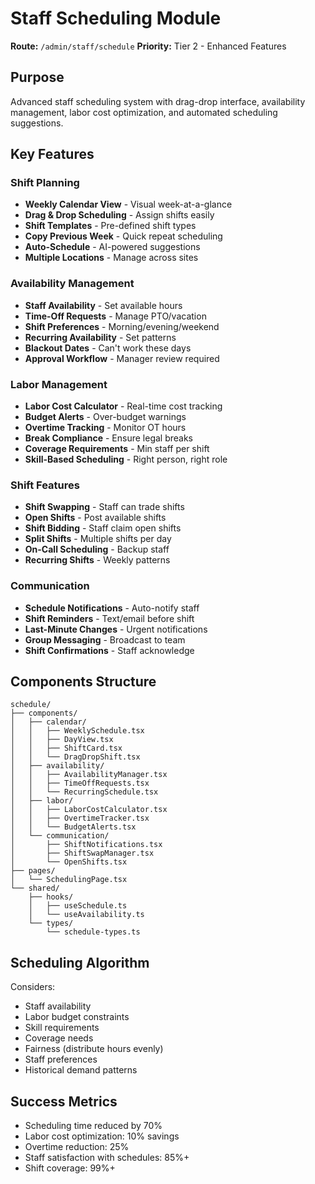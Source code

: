 # Staff Scheduling Module

**Route:** `/admin/staff/schedule`
**Priority:** Tier 2 - Enhanced Features

## Purpose
Advanced staff scheduling system with drag-drop interface, availability management, labor cost optimization, and automated scheduling suggestions.

## Key Features

### Shift Planning
- **Weekly Calendar View** - Visual week-at-a-glance
- **Drag & Drop Scheduling** - Assign shifts easily
- **Shift Templates** - Pre-defined shift types
- **Copy Previous Week** - Quick repeat scheduling
- **Auto-Schedule** - AI-powered suggestions
- **Multiple Locations** - Manage across sites

### Availability Management
- **Staff Availability** - Set available hours
- **Time-Off Requests** - Manage PTO/vacation
- **Shift Preferences** - Morning/evening/weekend
- **Recurring Availability** - Set patterns
- **Blackout Dates** - Can't work these days
- **Approval Workflow** - Manager review required

### Labor Management
- **Labor Cost Calculator** - Real-time cost tracking
- **Budget Alerts** - Over-budget warnings
- **Overtime Tracking** - Monitor OT hours
- **Break Compliance** - Ensure legal breaks
- **Coverage Requirements** - Min staff per shift
- **Skill-Based Scheduling** - Right person, right role

### Shift Features
- **Shift Swapping** - Staff can trade shifts
- **Open Shifts** - Post available shifts
- **Shift Bidding** - Staff claim open shifts
- **Split Shifts** - Multiple shifts per day
- **On-Call Scheduling** - Backup staff
- **Recurring Shifts** - Weekly patterns

### Communication
- **Schedule Notifications** - Auto-notify staff
- **Shift Reminders** - Text/email before shift
- **Last-Minute Changes** - Urgent notifications
- **Group Messaging** - Broadcast to team
- **Shift Confirmations** - Staff acknowledge

## Components Structure
```
schedule/
├── components/
│   ├── calendar/
│   │   ├── WeeklySchedule.tsx
│   │   ├── DayView.tsx
│   │   ├── ShiftCard.tsx
│   │   └── DragDropShift.tsx
│   ├── availability/
│   │   ├── AvailabilityManager.tsx
│   │   ├── TimeOffRequests.tsx
│   │   └── RecurringSchedule.tsx
│   ├── labor/
│   │   ├── LaborCostCalculator.tsx
│   │   ├── OvertimeTracker.tsx
│   │   └── BudgetAlerts.tsx
│   └── communication/
│       ├── ShiftNotifications.tsx
│       ├── ShiftSwapManager.tsx
│       └── OpenShifts.tsx
├── pages/
│   └── SchedulingPage.tsx
└── shared/
    ├── hooks/
    │   ├── useSchedule.ts
    │   └── useAvailability.ts
    └── types/
        └── schedule-types.ts
```

## Scheduling Algorithm
Considers:
- Staff availability
- Labor budget constraints
- Skill requirements
- Coverage needs
- Fairness (distribute hours evenly)
- Staff preferences
- Historical demand patterns

## Success Metrics
- Scheduling time reduced by 70%
- Labor cost optimization: 10% savings
- Overtime reduction: 25%
- Staff satisfaction with schedules: 85%+
- Shift coverage: 99%+
